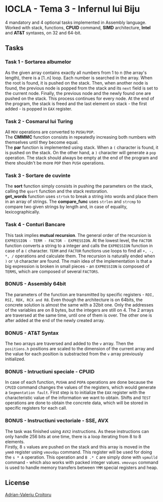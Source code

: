 # IOCLA - Tema 3 - Infernul lui Biju

4 mandatory and 4 optional tasks implemented in Assembly language. Worked with
stack, functions, **CPUID** command, **SIMD** architecture, **Intel** and
**AT&T** syntaxes, on 32 and 64-bit.


## Tasks

### Task 1 - Sortarea albumelor
As the given array contains exactly all numbers from 1 to n (the array's length),
there is a [1..n] loop. Each number is searched in the array. When the root is
found, it is pushed on the stack. Then, when another node is found, the previous
node is popped from the stack and its `next` field is set to the current node.
Finally, the previous node and the newly found one are pushed on the stack.
This process continues for every node. At the end of the program, the stack is
freed and the last element on stack - the first added - is popped in `EAX` register.


### Task 2 - Cosmarul lui Turing
All `MOV` operations are converted to `PUSH/POP`.\
The **CMMMC** function consists in repeatedly increasing both numbers with
themselves until they become equal.\
The **par** function is implemented using stack. When a `(` character is found,
it is pushed on the stack. On the other hand, a `)` character will generate
a `pop` operation. The stack should always be empty at the end of the program
and there shouldn't be more `POP` then `PUSH` operations.


### Task 3 - Sortare de cuvinte
The **sort** function simply consists in pushing the parameters on the stack,
calling the `qsort` function and the stack restoration.\
**get_words** function uses `strtok` to break a string into words and place
them in an array of strings.
The **compare_func** uses `strlen` and `strcmp` to compare two given strings
by length and, in case of equality, lexicographically.


### Task 4 - Conturi Bancare
This task implies **mutual recursion**. The general order of the recursion is
`EXPRESSION - TERM - FACTOR - EXPRESSION`. At the lowest level, the `FACTOR`
function converts a string to a integer and calls the `EXPRESSION` function in
case of a `(` character. `TERM` and `FACTOR` functions use loops to find
all `+, -, *, /` operations and calculate them. The recursion is naturally ended
when `)` or `\0` character are found. The main idea of the implementation is that
a big expression is broken in small pieces - an `EXPRESSION` is composed of
`TERMS`, which are composed of several `FACTORS`.


### BONUS - Assembly 64bit
The parameters of the function are transmitted by specific
registers - `RDI, RSI, RDX, RCX and R8`. Even though the architecture is on 64bits,
the concrete solution is almost the same with a 32bit one. Only the addresses of the
variables are on 8 bytes, but the integers are still on 4. The 2 arrays are
traversed at the same time, until one of them is over. The other one is after
added at the end of the newly created array.


### BONUS - AT&T Syntax
The two arrays are traversed and added to the `v` array. Then the `positions.h`
positions are scaled to the dimension of the current array and the value for
each position is substracted from the `v` array previously initialized. 


### BONUS - Intructiuni speciale - CPUID
In case of each function, `PUSHA` and `POPA` operations are done because the `CPUID`
command changes the values of the registers, which would generate
a `Segmentation fault`. First step is to initialize the `EAX` register with the
characteristic value of the information we want to obtain. Shifts and `TEST`
operations are done to obtain the concrete data, which will be stored in specific
registers for each call.


### BONUS - Instructiuni vectoriale - SSE, AVX
The task was finished using `AVX2` instructions. As these instructions can only
handle 256 bits at one time, there is a loop iterating from 8 to 8 elements.\
Firstly, 8 `s` values are pushed on the stack and this array is moved in the `ymm0`
register using `vmovdqu` command. This register will be used for doing
the `s * A` operation. This operation and `B .* C` are simply done with `vpmulld`
command - which also works with packed integer values. `vmovups` command is used
to handle memory transfers between `YMM` special registers and heap.


## License
[Adrian-Valeriu Croitoru](https://github.com/adriancroitoru97)